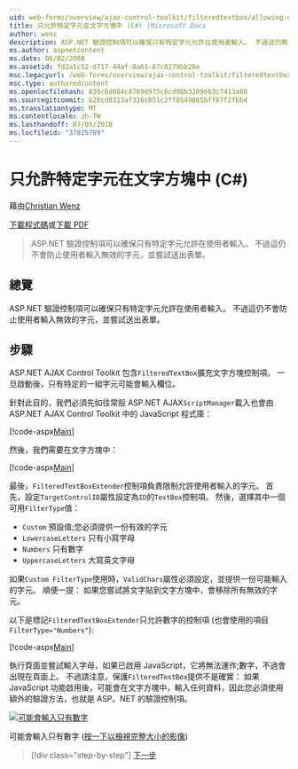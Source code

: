 ```yaml
---
uid: web-forms/overview/ajax-control-toolkit/filteredtextbox/allowing-only-certain-characters-in-a-text-box-cs
title: 只允許特定字元在文字方塊中 (C#) |Microsoft Docs
author: wenz
description: ASP.NET 驗證控制項可以確保只有特定字元允許在使用者輸入。 不過這仍無法防止使用者輸入不正確...
ms.author: aspnetcontent
ms.date: 06/02/2008
ms.assetid: fd2a1c52-d717-44af-8a61-67c8279bb26e
msc.legacyurl: /web-forms/overview/ajax-control-toolkit/filteredtextbox/allowing-only-certain-characters-in-a-text-box-cs
msc.type: authoredcontent
ms.openlocfilehash: 836c6d684c87898975c6cd98b3209663c7413a08
ms.sourcegitcommit: b28cd0313af316c051c2ff8549865bff67f2fbb4
ms.translationtype: MT
ms.contentlocale: zh-TW
ms.lasthandoff: 07/05/2018
ms.locfileid: "37825709"
---
```

<a name="allowing-only-certain-characters-in-a-text-box-c"></a>只允許特定字元在文字方塊中 (C#)
====================
藉由[Christian Wenz](https://github.com/wenz)

[下載程式碼](http://download.microsoft.com/download/4/c/2/4c2def7a-0d23-4055-91f9-1f18504167d7/FilteredTextBox0.cs.zip)或[下載 PDF](http://download.microsoft.com/download/b/6/a/b6ae89ee-df69-4c87-9bfb-ad1eb2b23373/filteredtextbox0CS.pdf)

> ASP.NET 驗證控制項可以確保只有特定字元允許在使用者輸入。 不過這仍不會防止使用者輸入無效的字元，並嘗試送出表單。


## <a name="overview"></a>總覽

ASP.NET 驗證控制項可以確保只有特定字元允許在使用者輸入。 不過這仍不會防止使用者輸入無效的字元，並嘗試送出表單。

## <a name="steps"></a>步驟

ASP.NET AJAX Control Toolkit 包含`FilteredTextBox`擴充文字方塊控制項。 一旦啟動後，只有特定的一組字元可能會輸入欄位。

針對此目的，我們必須先如往常般 ASP.NET AJAX`ScriptManager`載入也會由 ASP.NET AJAX Control Toolkit 中的 JavaScript 程式庫：

[!code-aspx[Main](allowing-only-certain-characters-in-a-text-box-cs/samples/sample1.aspx)]

然後，我們需要在文字方塊中：

[!code-aspx[Main](allowing-only-certain-characters-in-a-text-box-cs/samples/sample2.aspx)]

最後，`FilteredTextBoxExtender`控制項負責限制允許使用者輸入的字元。 首先，設定`TargetControlID`屬性設定為`ID`的`TextBox`控制項。 然後，選擇其中一個可用`FilterType`值：

- `Custom` 預設值;您必須提供一份有效的字元
- `LowercaseLetters` 只有小寫字母
- `Numbers` 只有數字
- `UppercaseLetters` 大寫英文字母

如果`Custom FilterType`使用時，`ValidChars`屬性必須設定，並提供一份可能輸入的字元。 順便一提： 如果您嘗試將文字貼到文字方塊中，會移除所有無效的字元。

以下是標記`FilteredTextBoxExtender`只允許數字的控制項 (也會使用的項目`FilterType="Numbers"`):

[!code-aspx[Main](allowing-only-certain-characters-in-a-text-box-cs/samples/sample3.aspx)]

執行頁面並嘗試輸入字母，如果已啟用 JavaScript，它將無法運作;數字，不過會出現在頁面上。 不過請注意，保護`FilteredTextBox`提供不是確實： 如果 JavaScript 功能啟用後，可能會在文字方塊中，輸入任何資料，因此您必須使用額外的驗證方法，也就是 ASP。NET 的驗證控制項。


[![可能會輸入只有數字](allowing-only-certain-characters-in-a-text-box-cs/_static/image2.png)](allowing-only-certain-characters-in-a-text-box-cs/_static/image1.png)

可能會輸入只有數字 ([按一下以檢視完整大小的影像](allowing-only-certain-characters-in-a-text-box-cs/_static/image3.png))

> [!div class="step-by-step"]
> [下一步](allowing-only-certain-characters-in-a-text-box-vb.md)
